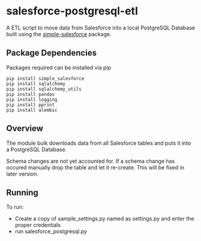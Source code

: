 # salesforce-postgresql-etl

A ETL script to move data from Salesforce into a local PostgreSQL Database built using the [simple-salesforce](https://pypi.python.org/pypi/simple-salesforce) package.


## Package Dependencies

Packages required can be installed via pip

~~~~
pip install simple_salesforce
pip install sqlalchemy
pip install sqlalchemy_utils
pip install pandas
pip install logging
pip install pprint
pip install alembic

~~~~

## Overview

The module bulk downloads data from all Salesforce tables and puts it into a PostgreSQL Database. 

Schema changes are not yet accounted for. If a schema change has occured manually drop the table and let it re-create.  This will be fixed in later version.


## Running
To run:
* Create a copy of sample_settings.py named as settings.py and enter the proper credentials
* run salesforce_postgresql.py





